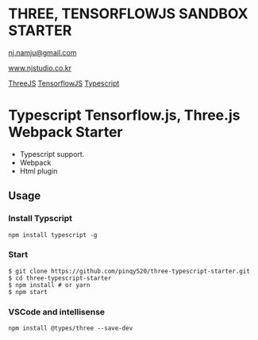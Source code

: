 # THREE, TENSORFLOWJS SANDBOX STARTER

nj.namju@gmail.com

www.njstudio.co.kr

[ThreeJS](https://threejs.org/)
[TensorflowJS](https://www.tensorflow.org/js/)
[Typescript](https://www.typescriptlang.org/)


# Typescript Tensorflow.js, Three.js Webpack Starter

- Typescript support.
- Webpack
- Html plugin

## Usage

### Install Typscript

```
npm install typescript -g
```

### Start

```
$ git clone https://github.com/pinqy520/three-typescript-starter.git
$ cd three-typescript-starter
$ npm install # or yarn
$ npm start
```

### VSCode and intellisense
```
npm install @types/three --save-dev
```